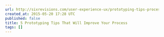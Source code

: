 ```yaml
---
url: http://sixrevisions.com/user-experience-ux/prototyping-tips-process/
created_at: 2015-05-20 17:28 UTC
published: false
title: 5 Prototyping Tips That Will Improve Your Process
tags: []
---
```



